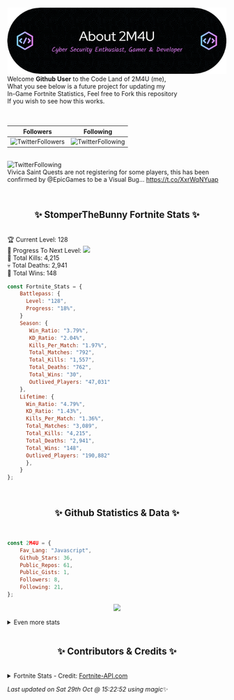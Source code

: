 
  ![Header](./src/github-banner.png)
  <br>
  Welcome **Github User** to the Code Land of 2M4U (me),<br>
  What you see below is a future project for updating my<br>
  In-Game Fortnite Statistics, Feel free to Fork this repository<br>
  If you wish to see how this works.
  <br><br>
  <br>
  
  | Followers  | Following |
  | ---------- |:---------:|
  | ![TwitterFollowers](https://img.shields.io/badge/Twitter%20Followers-80-blue)  | ![TwitterFollowing](https://img.shields.io/badge/Twitter%20Following-217-blue)  |


  <br>![TwitterFollowing](https://img.shields.io/badge/Latest%20Tweet--blue)<br>
  Vivica Saint Quests are not registering for some players, this has been confirmed by @EpicGames to be a Visual Bug… https://t.co/XxrWqNYuap
   
  <br><h2 align="center"> ✨ StomperTheBunny Fortnite Stats ✨</h2><br>
  🏆 Current Level: 128<br>
  🎉 Progress To Next Level: ![](https://geps.dev/progress/18)<br>
  🎯 Total Kills: 4,215<br>
  💀 Total Deaths: 2,941<br>
  👑 Total Wins: 148<br>

```js
const Fortnite_Stats = {
    Battlepass: {
      Level: "128",
      Progress: "18%",    
    }
    Season: { 
       Win_Ratio: "3.79%",
       KD_Ratio: "2.04%",
       Kills_Per_Match: "1.97%",
       Total_Matches: "792",
       Total_Kills: "1,557",
       Total_Deaths: "762",
       Total_Wins: "30",
       Outlived_Players: "47,031"
    },
    Lifetime: {
      Win_Ratio: "4.79%",
      KD_Ratio: "1.43%",
      Kills_Per_Match: "1.36%",
      Total_Matches: "3,089",
      Total_Kills: "4,215",
      Total_Deaths: "2,941",
      Total_Wins: "148",
      Outlived_Players: "190,882"
      },
    }
}; 
```


<br><h2 align="center"> ✨ Github Statistics & Data ✨</h2><br>

```js
const 2M4U = {
    Fav_Lang: "Javascript",
    Github_Stars: 36,
    Public_Repos: 61,
    Public_Gists: 1,
    Followers: 8,
    Following: 21,
}; 
```

<p align="center">
<img src="https://github-readme-streak-stats.herokuapp.com/?user=2M4U&theme=tokyonight">
</p>
<details>
  <summary>
      Even more stats
  </summary>
  <p align="center">
    <img src="https://github-profile-trophy.vercel.app/?username=2M4U&theme=dracula">
    <img src="https://github-readme-stats.vercel.app/api?username=2M4U&theme=tokyonight&count_private=true&show_icons=true&include_all_commits=true">
  </p>
</details>
<br><h2 align="center"> ✨ Contributors & Credits ✨</h2><br>
<details>
  <summary>
      Fortnite Stats - Credit: <a href="https://fortnite-api.com/?utm_source=github.com/2M4U/2M4U">Fortnite-API.com</a>
  </summary>
</details>

<!-- Last updated on Sat Oct 29 2022 15:22:52 GMT+0000 (Coordinated Universal Time) ;-;-->
<i>Last updated on  Sat 29th Oct @ 15:22:52 using magic</i>✨